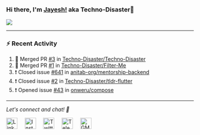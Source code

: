 ### Hi there, I'm [Jayesh!](https://technodisaster.wtf) aka Techno-Disaster👋

<a href="https://github.com/anuraghazra/github-readme-stats">
  <img align="center" src="https://github-readme-stats.vercel.app/api?username=Techno-Disaster&include_all_commits=true&count_private=true&show_icons=true&icon_color=f3437a&bg_color=30,f2ffe6,e6ffff" />
</a>

---

### :zap: Recent Activity

<!--START_SECTION:activity-->
1. 🎉 Merged PR [#3](https://github.com//Techno-Disaster/Techno-Disaster/pull/3) in [Techno-Disaster/Techno-Disaster](https://github.com//Techno-Disaster/Techno-Disaster)
2. 🎉 Merged PR [#1](https://github.com//Techno-Disaster/Filter-Me/pull/1) in [Techno-Disaster/Filter-Me](https://github.com//Techno-Disaster/Filter-Me)
3. ❗️ Closed issue [#641](https://github.com//anitab-org/mentorship-backend/issues/641) in [anitab-org/mentorship-backend](https://github.com//anitab-org/mentorship-backend)
4. ❗️ Closed issue [#2](https://github.com//Techno-Disaster/tldr-flutter/issues/2) in [Techno-Disaster/tldr-flutter](https://github.com//Techno-Disaster/tldr-flutter)
5. ❗️ Opened issue [#43](https://github.com//onweru/compose/issues/43) in [onweru/compose](https://github.com//onweru/compose)
<!--END_SECTION:activity-->






---

<i> Let's connect and chat! :incoming_envelope: </i>

<a href="https://www.linkedin.com/in/techno_disaster"><img src="https://cdn.jsdelivr.net/npm/simple-icons@v3/icons/linkedin.svg" width="30px" alt="LinkedIn"></a> &nbsp; &nbsp;
<a href="https://instagram.com/techno_disaster"><img src="https://cdn.jsdelivr.net/npm/simple-icons@v3/icons/instagram.svg" width="30px" alt="Instagram"></a> &nbsp; &nbsp;
<a href="https://twitter.com/techno_disaster"><img src="https://cdn.jsdelivr.net/npm/simple-icons@v3/icons/twitter.svg" width="30px" alt="Twitter"></a> &nbsp; &nbsp;
<a href="https://t.me/techno_disaster"><img src="https://cdn.jsdelivr.net/npm/simple-icons@v3/icons/telegram.svg" width="30px" alt="Telegram"></a> &nbsp; &nbsp;
<a href="mailto:nirvejayesh@gmail.com"><img src="https://cdn.jsdelivr.net/npm/simple-icons@v3/icons/gmail.svg" width="30px" alt="GMail"></a> &nbsp; &nbsp;
